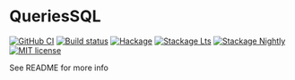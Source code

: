# QueriesSQL

[![GitHub CI](https://github.com/aiwaverse/QueriesSQL/workflows/CI/badge.svg)](https://github.com/aiwaverse/QueriesSQL/actions)
[![Build status](https://img.shields.io/travis/aiwaverse/QueriesSQL.svg?logo=travis)](https://travis-ci.com/aiwaverse/QueriesSQL)
[![Hackage](https://img.shields.io/hackage/v/QueriesSQL.svg?logo=haskell)](https://hackage.haskell.org/package/QueriesSQL)
[![Stackage Lts](http://stackage.org/package/QueriesSQL/badge/lts)](http://stackage.org/lts/package/QueriesSQL)
[![Stackage Nightly](http://stackage.org/package/QueriesSQL/badge/nightly)](http://stackage.org/nightly/package/QueriesSQL)
[![MIT license](https://img.shields.io/badge/license-MIT-blue.svg)](LICENSE)

See README for more info
